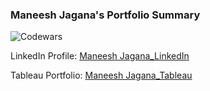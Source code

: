 ### Maneesh Jagana's Portfolio Summary

![Codewars](https://github.r2v.ch/codewars?user=mjagana25&stroke=red)

LinkedIn Profile: [Maneesh Jagana_LinkedIn](https://www.linkedin.com/in/maneesh-jagana-0b4201a9)

Tableau Portfolio: [Maneesh Jagana_Tableau](https://public.tableau.com/app/profile/maneesh.jagana/vizzes)

<!--START_SECTION:badges-->
<!--END_SECTION:badges-->

<!--
**mjagana/mjagana** is a ✨ _special_ ✨ repository because its `README.md` (this file) appears on your GitHub profile.

Here are some ideas to get you started:

- 🔭 I’m currently working on ...
- 🌱 I’m currently learning ...
- 👯 I’m looking to collaborate on ...
- 🤔 I’m looking for help with ...
- 💬 Ask me about ...
- 📫 How to reach me: ...
- 😄 Pronouns: ...
- ⚡ Fun fact: ...
--> 
